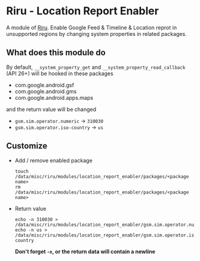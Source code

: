 # Riru - Location Report Enabler

A module of [Riru](https://github.com/RikkaApps/Riru). Enable Google Feed & Timeline & Location reprot in unsupported regions by changing system properties in related packages.

## What does this module do

By default, `__system_property_get` and `__system_property_read_callback` (API 26+) will be hooked in these packages

* com.google.android.gsf
* com.google.android.gms
* com.google.android.apps.maps

and the return value will be changed

* `gsm.sim.operator.numeric` -> `310030`
* `gsm.sim.operator.iso-country` -> `us`

## Customize

* Add / remove enabled package

  ```
  touch /data/misc/riru/modules/location_report_enabler/packages/<package name>
  rm /data/misc/riru/modules/location_report_enabler/packages/<package name>
  ```

* Return value

  ```
  echo -n 310030 > /data/misc/riru/modules/location_report_enabler/gsm.sim.operator.numeric
  echo -n us > /data/misc/riru/modules/location_report_enabler/gsm.sim.operator.iso-country
  ```

  **Don't forget `-n`, or the return data will contain a newline**